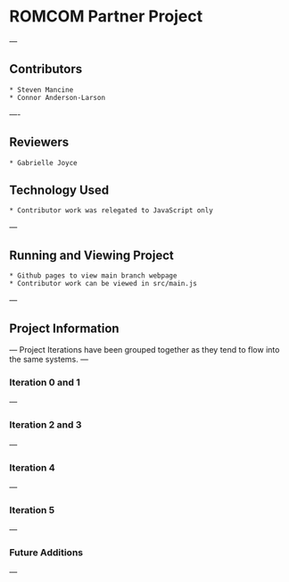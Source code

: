 # ROMCOM Partner Project #
—
## Contributors ##  
	* Steven Mancine  
	* Connor Anderson-Larson  
—-
## Reviewers ##
	* Gabrielle Joyce
## Technology Used ##
	* Contributor work was relegated to JavaScript only
—
## Running and Viewing Project ##
	* Github pages to view main branch webpage
	* Contributor work can be viewed in src/main.js
—
## Project Information ##
—
Project Iterations have been grouped together as they tend to flow into the same systems.
—
### Iteration 0 and 1 ###
—
### Iteration 2 and 3 ###
—
### Iteration 4 ###
—
### Iteration 5 ###
—
### Future Additions ###
—
